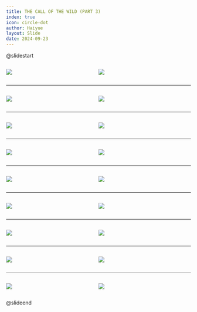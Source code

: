 ```yaml
---
title: THE CALL OF THE WILD (PART 3)
index: true
icon: circle-dot
author: Haiyue
layout: Slide
date: 2024-09-23
---
```

 
@slidestart

<div style="display:flex">
<div style="flex:1">

![](/reading/english/Level-Z/THE%20CALL%20OF%20THE%20WILD%20(PART%203)/001.webp)
</div>
<div style="flex:1">

![](/reading/english/Level-Z/THE%20CALL%20OF%20THE%20WILD%20(PART%203)/002.webp)
</div>
</div>

---

<div style="display:flex">
<div style="flex:1">

![](/reading/english/Level-Z/THE%20CALL%20OF%20THE%20WILD%20(PART%203)/003.webp)
</div>
<div style="flex:1">

![](/reading/english/Level-Z/THE%20CALL%20OF%20THE%20WILD%20(PART%203)/004.webp)
</div>
</div>

---

<div style="display:flex">
<div style="flex:1">

![](/reading/english/Level-Z/THE%20CALL%20OF%20THE%20WILD%20(PART%203)/005.webp)
</div>
<div style="flex:1">

![](/reading/english/Level-Z/THE%20CALL%20OF%20THE%20WILD%20(PART%203)/006.webp)
</div>
</div>

---

<div style="display:flex">
<div style="flex:1">

![](/reading/english/Level-Z/THE%20CALL%20OF%20THE%20WILD%20(PART%203)/007.webp)
</div>
<div style="flex:1">

![](/reading/english/Level-Z/THE%20CALL%20OF%20THE%20WILD%20(PART%203)/008.webp)
</div>
</div>

---

<div style="display:flex">
<div style="flex:1">

![](/reading/english/Level-Z/THE%20CALL%20OF%20THE%20WILD%20(PART%203)/009.webp)
</div>
<div style="flex:1">

![](/reading/english/Level-Z/THE%20CALL%20OF%20THE%20WILD%20(PART%203)/010.webp)
</div>
</div>

---

<div style="display:flex">
<div style="flex:1">

![](/reading/english/Level-Z/THE%20CALL%20OF%20THE%20WILD%20(PART%203)/011.webp)
</div>
<div style="flex:1">

![](/reading/english/Level-Z/THE%20CALL%20OF%20THE%20WILD%20(PART%203)/012.webp)
</div>
</div>

---

<div style="display:flex">
<div style="flex:1">

![](/reading/english/Level-Z/THE%20CALL%20OF%20THE%20WILD%20(PART%203)/013.webp)
</div>
<div style="flex:1">

![](/reading/english/Level-Z/THE%20CALL%20OF%20THE%20WILD%20(PART%203)/014.webp)
</div>
</div>

---

<div style="display:flex">
<div style="flex:1">

![](/reading/english/Level-Z/THE%20CALL%20OF%20THE%20WILD%20(PART%203)/015.webp)
</div>
<div style="flex:1">

![](/reading/english/Level-Z/THE%20CALL%20OF%20THE%20WILD%20(PART%203)/016.webp)
</div>
</div>

---

<div style="display:flex">
<div style="flex:1">

![](/reading/english/Level-Z/THE%20CALL%20OF%20THE%20WILD%20(PART%203)/017.webp)
</div>
<div style="flex:1">

![](/reading/english/Level-Z/THE%20CALL%20OF%20THE%20WILD%20(PART%203)/018.webp)
</div>
</div>

@slideend